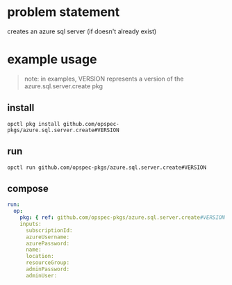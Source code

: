 # problem statement
creates an azure sql server (if doesn't already exist)

# example usage

> note: in examples, VERSION represents a version of the azure.sql.server.create pkg

## install

```shell
opctl pkg install github.com/opspec-pkgs/azure.sql.server.create#VERSION
```

## run

```
opctl run github.com/opspec-pkgs/azure.sql.server.create#VERSION
```

## compose

```yaml
run:
  op:
    pkg: { ref: github.com/opspec-pkgs/azure.sql.server.create#VERSION }
    inputs: 
      subscriptionId: 
      azureUsername: 
      azurePassword: 
      name:
      location:
      resourceGroup: 
      adminPassword: 
      adminUser: 
```

